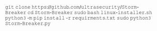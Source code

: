 𝚐𝚒𝚝 𝚌𝚕𝚘𝚗𝚎 𝚑𝚝𝚝𝚙𝚜://𝚐𝚒𝚝𝚑𝚞𝚋.𝚌𝚘𝚖/𝚞𝚕𝚝𝚛𝚊𝚜𝚎𝚌𝚞𝚛𝚒𝚝𝚢/𝚂𝚝𝚘𝚛𝚖-𝙱𝚛𝚎𝚊𝚔𝚎𝚛
𝚌𝚍 𝚂𝚝𝚘𝚛𝚖-𝙱𝚛𝚎𝚊𝚔𝚎𝚛
𝚜𝚞𝚍𝚘 𝚋𝚊𝚜𝚑 𝚕𝚒𝚗𝚞𝚡-𝚒𝚗𝚜𝚝𝚊𝚕𝚕𝚎𝚛.𝚜𝚑
𝚙𝚢𝚝𝚑𝚘𝚗𝟹 -𝚖 𝚙𝚒𝚙 𝚒𝚗𝚜𝚝𝚊𝚕𝚕 -𝚛 𝚛𝚎𝚚𝚞𝚒𝚛𝚖𝚎𝚗𝚝𝚜.𝚝𝚡𝚝
𝚜𝚞𝚍𝚘 𝚙𝚢𝚝𝚑𝚘𝚗𝟹 𝚂𝚝𝚘𝚛𝚖-𝙱𝚛𝚎𝚊𝚔𝚎𝚛.𝚙𝚢
